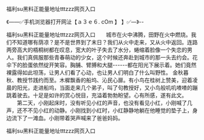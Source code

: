 福利su黑料正能量地址tttzzz网页入口

《——✅手机浏览器打开网沚【ａ３ｅ６. cOm 】 】✅—》--

福利su黑料正能量地址tttzzz网页入口　　城市在火中沸腾，田野在火中燃烧。我们不知道哪有荫凉？是不是世界到了末日？我们从火中走来，又从火中返回。连路两旁高大的梧桐树都在叹息，宽大的叶子失去了水分，蜷缩着脸像一个失恋的男人。我们真佩服那些青春萌动的少女，这个时候还奔赴到城市的那一头去约会。花伞下的脸蛋依然绽开笑容。胸脯、臂膊和大腿------都在阳光下展示着。她们竟然裸露得如此坦荡，让男人们看了心动，也让男人们明白了什么叫野性。
	金秋暮秋、教授节践约而至。木樨飘香的船坞、沁民心扉。有小鸟在桂树上赞美，迎着凌晨的阳光，走进船坞，当面走来几个弟子，叫了句教授好，又小鸟般叽叽喳喳的蹦跳着驶去。十足是如许的赏心悦目，充溢着勃勃盼望。心有所感，遂有此文。
　　第二天，小刚起床时，没有听见小红的声音，也没有看见小红，小刚喊了几声，还不不见小红的动静。小刚找到小红时，小红静静地躺在他睡觉的垫子上，身边流下了一滩血。小刚带着哭声喊来了爸爸妈妈。





福利su黑料正能量地址tttzzz网页入口
